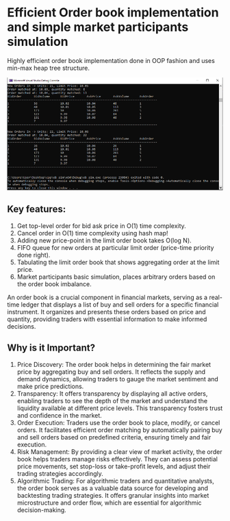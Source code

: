 # Efficient Order book implementation and simple market participants simulation
Highly efficient order book implementation done in OOP fashion and uses min-max heap tree structure.

<img src="order_book_console.png" alt="Order Book" width="700"/>

## Key features:
1) Get top-level order for bid ask price in O(1) time complexity.
2) Cancel order in O(1) time complexity using hash map!
3) Adding new price-point in the limit order book takes O(log N).
4) FIFO queue for new orders at particular limit order (price-time priority done right).
5) Tabulating the limit order book that shows aggregating order at the limit price.
6) Market participants basic simulation, places arbitrary orders based on the order book imbalance.

An order book is a crucial component in financial markets, serving as a real-time ledger that displays a list of buy and sell orders for a specific financial instrument. It organizes and presents these orders based on price and quantity, providing traders with essential information to make informed decisions.

## Why is it Important?
1) Price Discovery: The order book helps in determining the fair market price by aggregating buy and sell orders. It reflects the supply and demand dynamics, allowing traders to gauge the market sentiment and make price predictions.
2) Transparency: It offers transparency by displaying all active orders, enabling traders to see the depth of the market and understand the liquidity available at different price levels. This transparency fosters trust and confidence in the market.
3) Order Execution: Traders use the order book to place, modify, or cancel orders. It facilitates efficient order matching by automatically pairing buy and sell orders based on predefined criteria, ensuring timely and fair execution.
4) Risk Management: By providing a clear view of market activity, the order book helps traders manage risks effectively. They can assess potential price movements, set stop-loss or take-profit levels, and adjust their trading strategies accordingly.
5) Algorithmic Trading: For algorithmic traders and quantitative analysts, the order book serves as a valuable data source for developing and backtesting trading strategies. It offers granular insights into market microstructure and order flow, which are essential for algorithmic decision-making.




